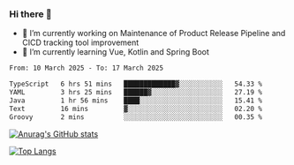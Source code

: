 ### Hi there 👋

- 🔭 I’m currently working on Maintenance of Product Release Pipeline and CICD tracking tool improvement
- 🌱 I’m currently learning Vue, Kotlin and Spring Boot

<!--START_SECTION:waka-->

```txt
From: 10 March 2025 - To: 17 March 2025

TypeScript   6 hrs 51 mins   █████████████▓░░░░░░░░░░░   54.33 %
YAML         3 hrs 25 mins   ██████▓░░░░░░░░░░░░░░░░░░   27.19 %
Java         1 hr 56 mins    ████░░░░░░░░░░░░░░░░░░░░░   15.41 %
Text         16 mins         ▓░░░░░░░░░░░░░░░░░░░░░░░░   02.20 %
Groovy       2 mins          ░░░░░░░░░░░░░░░░░░░░░░░░░   00.35 %
```

<!--END_SECTION:waka-->

[![Anurag's GitHub stats](https://github-readme-stats.vercel.app/api?username=yunhao981&show_icons=true&theme=solarized-dark)](https://github.com/anuraghazra/github-readme-stats)

[![Top Langs](https://github-readme-stats.vercel.app/api/top-langs/?username=yunhao981&theme=solarized-dark&layout=compact)](https://github.com/anuraghazra/github-readme-stats)

<!--
**yunhao981/yunhao981** is a ✨ _special_ ✨ repository because its `README.md` (this file) appears on your GitHub profile.

Here are some ideas to get you started:

- 🔭 I’m currently working on Maintenance of Release Pipeline and CICD tracking tool improvement
- 🌱 I’m currently learning Vue, Kotlin and Spring Boot
- 👯 I’m looking to collaborate on ...
- 🤔 I’m looking for help with ...
- 💬 Ask me about ...
- 📫 How to reach me: ...
- 😄 Pronouns: ...
- ⚡ Fun fact: ...
-->


